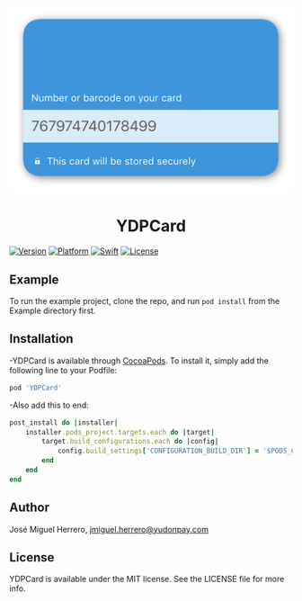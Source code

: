 <p align="center">
<img src="https://github.com/Yudonpay/YDPCard/blob/master/card.jpeg">
</p>
<div align="center">
<h1> YDPCard</h1>
</div>

[![Version](https://img.shields.io/cocoapods/v/YDPCard.svg?style=flat)](https://cocoapods.org/pods/YDPCard)
[![Platform](https://img.shields.io/badge/Platform-iOS-blue.svg?style=fla)](https://cocoapods.org/pods/FormTableViewSwift)
[![Swift](https://img.shields.io/badge/Swift-4.2-orange.svg)](https://swift.org/)
[![License](https://camo.githubusercontent.com/eb5485388cd282c0139df4ed308b825420589a7c/68747470733a2f2f696d672e736869656c64732e696f2f6769746875622f6c6963656e73652f6861636b696674656b6861722f49514b6579626f6172644d616e616765722e737667)](https://cocoapods.org/pods/YDPCard)

## Example

To run the example project, clone the repo, and run `pod install` from the Example directory first.

## Installation

-YDPCard is available through [CocoaPods](https://cocoapods.org). To install
it, simply add the following line to your Podfile:

```ruby
pod 'YDPCard'
```
-Also add this to end:
```ruby
post_install do |installer|
    installer.pods_project.targets.each do |target|
        target.build_configurations.each do |config|
            config.build_settings['CONFIGURATION_BUILD_DIR'] = '$PODS_CONFIGURATION_BUILD_DIR'
        end
    end
end

```
## Author

José Miguel Herrero, jmiguel.herrero@yudonpay.com

## License

YDPCard is available under the MIT license. See the LICENSE file for more info.
